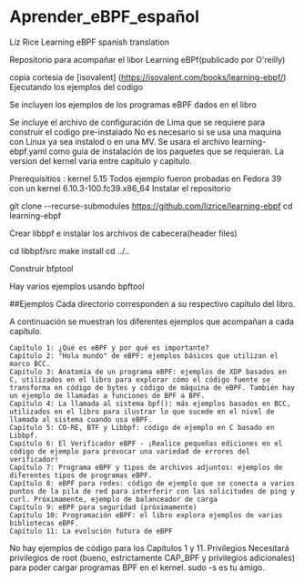 # Aprender_eBPF_español
Liz Rice Learning eBPF spanish translation 



Repositorio para acompañar el libor Learning eBPf(publicado por O'reilly)

copia cortesia de [isovalent] (https://isovalent.com/books/learning-ebpf/)
Ejecutando los ejemplos del codigo

Se incluyen los ejemplos de los programas eBPF dados en el libro

Se incluye el archivo de configuración de Lima que se requiere para construir el codigo pre-instalado
No es necesario si se usa una maquina con Linux ya sea instalod o en una MV.
Se usara el archivo learning-ebpf.yaml como guia de instalación de los paquetes que se requieran.
La version del kernel varia entre capitulo y capitulo.

Prerequisitios : kernel 5.15
Todos ejemplo fueron probadas en Fedora 39 con un kernel 6.10.3-100.fc39.x86_64
Instalar el repositorio

git clone --recurse-submodules https://github.com/lizrice/learning-ebpf
cd learning-ebpf

Crear libbpf e instalar los archivos de cabecera(header files)

cd libbpf/src
make install 
cd ../..

Construir bfptool

Hay varios ejemplos usando bpftool

##Ejemplos
Cada directorio corresponden a su respectivo capítulo del libro.

A continuación se muestran los diferentes ejemplos que acompañan a cada capítulo.

    Capítulo 1: ¿Qué es eBPF y por qué es importante?
    Capítulo 2: "Hola mundo" de eBPF: ejemplos básicos que utilizan el marco BCC.
    Capítulo 3: Anatomía de un programa eBPF: ejemplos de XDP basados ​​en C, utilizados en el libro para explorar cómo el código fuente se transforma en código de bytes y código de máquina de eBPF. También hay un ejemplo de llamadas a funciones de BPF a BPF.
    Capítulo 4: La llamada al sistema bpf(): más ejemplos basados ​​en BCC, utilizados en el libro para ilustrar lo que sucede en el nivel de llamada al sistema cuando usa eBPF.
    Capítulo 5: CO-RE, BTF y Libbpf: código de ejemplo en C basado en Libbpf.
    Capítulo 6: El Verificador eBPF - ¡Realice pequeñas ediciones en el código de ejemplo para provocar una variedad de errores del verificador!
    Capítulo 7: Programa eBPF y tipos de archivos adjuntos: ejemplos de diferentes tipos de programas eBPF.
    Capítulo 8: eBPF para redes: código de ejemplo que se conecta a varios puntos de la pila de red para interferir con las solicitudes de ping y curl. Próximamente, ejemplo de balanceador de carga
    Capítulo 9: eBPF para seguridad (próximamente)
    Capítulo 10: Programación eBPF: el libro explora ejemplos de varias bibliotecas eBPF.
    Capítulo 11: La evolución futura de eBPF

No hay ejemplos de código para los Capítulos 1 y 11.
Privilegios
Necesitará privilegios de root (bueno, estrictamente CAP_BPF y privilegios adicionales) para poder cargar programas BPF en el kernel. sudo -s es tu amigo.
